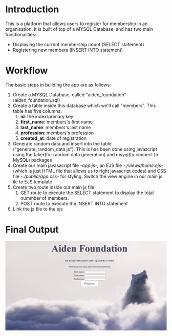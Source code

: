 # Introduction

This is a platform that allows users to register for membership in an organisation.
It is built of top of a MYSQL Database, and has two main functionalities:
* Displaying the current membership count (SELECT statement)
*  Registering new members (INSERT INTO statement)
  
  # Workflow
  The basic steps in building the app are as follows:
  1. Create a MYSQL Database, called "aiden_foundation" (aiden_foundation.sql)
  2. Create a table inside this database which we'll call "members". This table has five columns:
     1. **id**: the index/primary key
     2. **first_name**: members's first name
     3. **last_name**: members's last name
     4. **profession**: members's profession
     5. **created_at**: date of registration
  3. Generate random data and insert into the table ("generate_random_data.js"). This is has been done using javascript using the faker(for random data generation) and msyql(to connect to MySQL) packages
  4. Create our main javasacript file -*app.js*-, an EJS file -*./views/home.ejs*- (which is just HTML file that allows us to right javascript codes) and CSS file -*./public/app.css*- for styling. Switch the view engine in our main js ile to EJS template
  5. Create two route inside our main js file:
     1. GET route to execute the SELECT statement to display the total nummber of members.
     2. POST route to execute the INSERT INTO statement
  6. Link the js file to the ejs

# Final Output
<!-- ![alt text]("ui.png") -->
<p align="center">
  <img src="ui.png" width="750" title="alt text">
</p>

